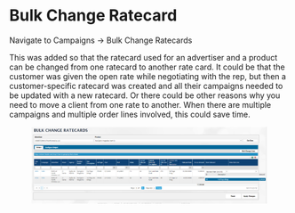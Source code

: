 # Bulk Change Ratecard

Navigate to Campaigns -> Bulk Change Ratecards

This was added so that the ratecard used for an advertiser and a product can be changed from one ratecard to another rate card. It could be that the customer was given the open rate while negotiating with the rep, but then a customer-specific ratecard was created and all their campaigns needed to be updated with a new ratecard. Or there could be other reasons why you need to move a client from one rate to another. When there are multiple campaigns and multiple order lines involved, this could save time.

<figure><img src="../../../../.gitbook/assets/image (720).png" alt=""><figcaption></figcaption></figure>
